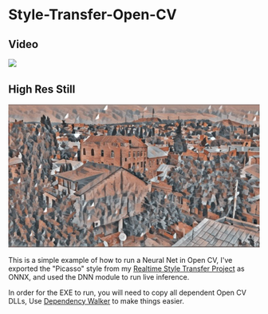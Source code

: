 # Style-Transfer-Open-CV

## Video
![](style-transfer/example/style_transfer.gif)

## High Res Still
![](style-transfer/example/high_res_style_transfer.jpg)

This is a simple example of how to run a Neural Net in Open CV, I've exported the "Picasso" style from my [Realtime Style Transfer Project](https://github.com/NeuralVFX/real-time-style-transfer) as ONNX, and used the DNN module to run live inference.

In order for the EXE to run, you will need to copy all dependent Open CV DLLs, Use [Dependency Walker](http://www.dependencywalker.com/) to make things easier.
